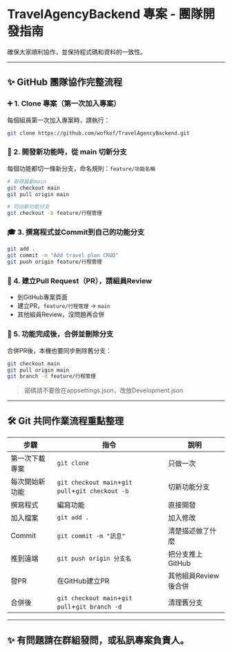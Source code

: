 # TravelAgencyBackend 專案 - 團隊開發指南

確保大家順利協作，並保持程式碼和資料的一致性。

---

## ✨ GitHub 團隊協作完整流程

### ➕ 1. Clone 專案（第一次加入專案）

每個組員第一次加入專案時，請執行：

```bash
git clone https://github.com/wofkof/TravelAgencyBackend.git
```

### 🔄 2. 開發新功能時，從 main 切新分支

每個功能都切一條新分支，命名規則：`feature/功能名稱`

```bash
# 取得最新main
git checkout main
git pull origin main

# 切出新功能分支
git checkout -b feature/行程管理
```

### 🎓 3. 撰寫程式並Commit到自己的功能分支

```bash
git add .
git commit -m "Add travel plan CRUD"
git push origin feature/行程管理
```

### 📃 4. 建立Pull Request（PR），請組員Review

- 到GitHub專案頁面
- 建立PR，`feature/行程管理` → `main`
- 其他組員Review，沒問題再合併

### 📅 5. 功能完成後，合併並刪除分支

合併PR後，本機也要同步刪除舊分支：

```bash
git checkout main
git pull origin main
git branch -d feature/行程管理
```

> 密碼請不要放在appsettings.json，改放Development.json

---

## 🛠️ Git 共同作業流程重點整理

| 步驟      | 指令                                               | 說明            |
| ------- | ------------------------------------------------ | ------------- |
| 第一次下載專案 | `git clone`                                      | 只做一次          |
| 每次開始新功能 | `git checkout main`+`git pull`+`git checkout -b` | 切新功能分支        |
| 撰寫程式    | 編寫功能                                             | 直接開發          |
| 加入檔案    | `git add .`                                      | 加入修改          |
| Commit  | `git commit -m "訊息"`                             | 清楚描述做了什麼      |
| 推到遠端    | `git push origin 分支名`                            | 把分支推上GitHub   |
| 發PR     | 在GitHub建立PR                                      | 其他組員Review後合併 |
| 合併後     | `git checkout main`+`git pull`+`git branch -d`   | 清理舊分支         |

---

## ✨ 有問題請在群組發問，或私訊專案負責人。

